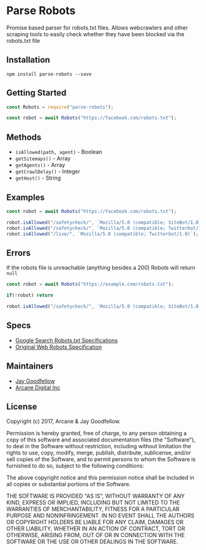 # Parse Robots

Promise based parser for robots.txt files. Allows webcrawlers and other scraping tools to easily check whether they have been blocked via the robots.txt file

## Installation

`npm install parse-robots --save`

## Getting Started

```js
const Robots = require("parse-robots");

const robot = await Robots("https://facebook.com/robots.txt");
```

## Methods

- `isAllowed(path, agent)` - Boolean
- `getSitemaps()` - Array
- `getAgents()` - Array
- `getCrawlDelay()` - Integer
- `getHost()` - String

## Examples

```js
const robot = await Robots("https://facebook.com/robots.txt");

robot.isAllowed("/safetycheck/", `Mozilla/5.0 (compatible; SiteBot/1.0)`);      //false
robot.isAllowed("/safetycheck/", `Mozilla/5.0 (compatible; Twitterbot/1.0)`);   //true
robot.isAllowed("/live/", `Mozilla/5.0 (compatible; Twitterbot/1.0)`);          //false
```

## Errors

If the robots file is unreachable (anything besides a 200) Robots will return `null`

```js
const robot = await Robots("https://example.com/robots.txt");

if(!robot) return

robot.isAllowed("/safetycheck/", `Mozilla/5.0 (compatible; SiteBot/1.0)`);      //false
```

## Specs

- [Google Search Robots.txt Specifications](https://developers.google.com/search/reference/robots_txt)
- [Original Web Robots Specification](http://www.robotstxt.org/norobots-rfc.txt)

## Maintainers

- [Jay Goodfellow](https://github.com/jaygoodfellow)
- [Arcane Digital Inc](https://github.com/arcanedigital)

## License

Copyright (c) 2017, Arcane & Jay Goodfellow.

Permission is hereby granted, free of charge, to any person obtaining a copy of this software and associated documentation files (the "Software"), to deal in the Software without restriction, including without limitation the rights to use, copy, modify, merge, publish, distribute, sublicense, and/or sell copies of the Software, and to permit persons to whom the Software is furnished to do so, subject to the following conditions:

The above copyright notice and this permission notice shall be included in all copies or substantial portions of the Software.

THE SOFTWARE IS PROVIDED "AS IS", WITHOUT WARRANTY OF ANY KIND, EXPRESS OR IMPLIED, INCLUDING BUT NOT LIMITED TO THE WARRANTIES OF MERCHANTABILITY, FITNESS FOR A PARTICULAR PURPOSE AND NONINFRINGEMENT. IN NO EVENT SHALL THE AUTHORS OR COPYRIGHT HOLDERS BE LIABLE FOR ANY CLAIM, DAMAGES OR OTHER LIABILITY, WHETHER IN AN ACTION OF CONTRACT, TORT OR OTHERWISE, ARISING FROM, OUT OF OR IN CONNECTION WITH THE SOFTWARE OR THE USE OR OTHER DEALINGS IN THE SOFTWARE.
